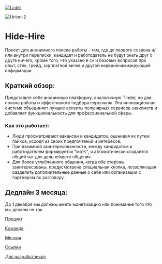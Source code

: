 [![Linter](https://github.com/roll-over/unknown-interview/actions/workflows/linters.yml/badge.svg)](https://github.com/roll-over/unknown-interview/actions/workflows/linters.yml)

![Union-_2_](https://github.com/roll-over/unknown-interview/assets/59844758/6a27c4d4-aa79-46ff-8089-56e4f073d722)

# Hide-Hire

Проект для анонимного поиска работы - там, где до первого созвона и/или внутри переписки, кандидат и работодатель не будут знать друг о друге ничего, кроме того, что указано в cv и базовых вопросов про опыт, стек, грейд, зарплатной вилке и другой недеанонимизирующей информации.

## Краткий обзор:

Представьте себе анонимную платформу, аналогичную Tinder, но для поиска работы и эффективного подбора персонала. Эта инновационная система объединяет лучшие аспекты популярных сервисов знакомств и добавляет функциональность для профессиональной сферы.

### Как это работает:

- Люди просматривают вакансии и кандидатов, оценивая их путем лайков, исходя из своих предпочтений и интересов.
- При взаимной заинтересованности, между кандидатом и работодателем формируется "матч", и автоматически создается общий чат для дальнейшего общения.
- Для более углубленного общения, когда обе стороны заинтересованы, предусмотрена специальная кнопка, позволяющая разделить дополнительные данные о себе или организации с партнером по разговору.

## Дедлайн 3 месяца:

До 1 декабря мы должны иметь монетизацию или понимание того что мы делаем не так.

[Продукт](./README/product/README.md)

[Команда](./README/command.md)

[Миссия](./README/mission.md)

[Ссылки](./README/links.md)

[Для разработчиков](./README/for-developers.md)
